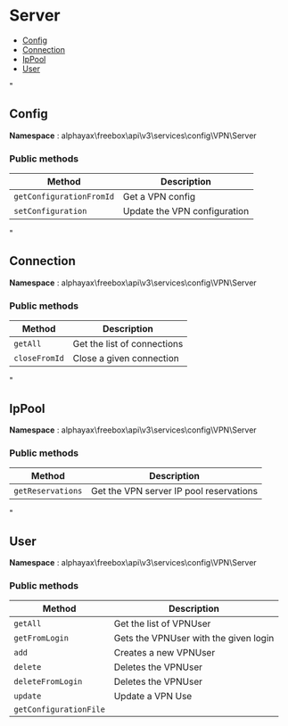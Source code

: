 # Server

- [Config](#Config)
- [Connection](#Connection)
- [IpPool](#IpPool)
- [User](#User)


<a name="Config"></a>"
## Config

**Namespace**  : alphayax\freebox\api\v3\services\config\VPN\Server

### Public methods

| Method | Description |
|---|---|
| `getConfigurationFromId` | Get a VPN config | 
| `setConfiguration` | Update the VPN configuration | 

<a name="Connection"></a>"
## Connection

**Namespace**  : alphayax\freebox\api\v3\services\config\VPN\Server

### Public methods

| Method | Description |
|---|---|
| `getAll` | Get the list of connections | 
| `closeFromId` | Close a given connection | 

<a name="IpPool"></a>"
## IpPool

**Namespace**  : alphayax\freebox\api\v3\services\config\VPN\Server

### Public methods

| Method | Description |
|---|---|
| `getReservations` | Get the VPN server IP pool reservations | 

<a name="User"></a>"
## User

**Namespace**  : alphayax\freebox\api\v3\services\config\VPN\Server

### Public methods

| Method | Description |
|---|---|
| `getAll` | Get the list of VPNUser | 
| `getFromLogin` | Gets the VPNUser with the given login | 
| `add` | Creates a new VPNUser | 
| `delete` | Deletes the VPNUser | 
| `deleteFromLogin` | Deletes the VPNUser | 
| `update` | Update a VPN Use | 
| `getConfigurationFile` |  | 
